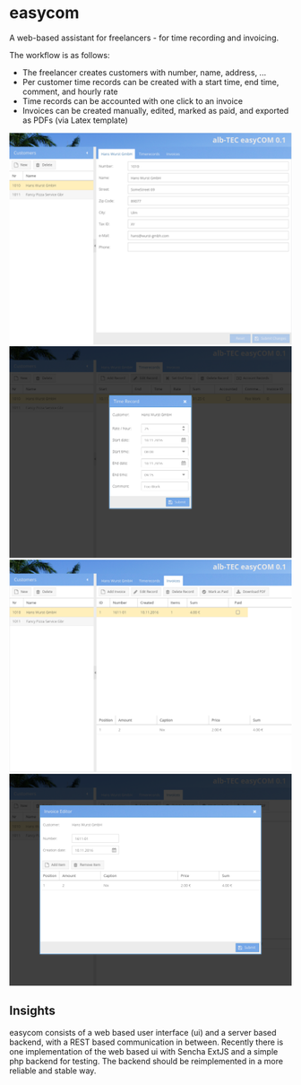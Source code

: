 # easycom
A web-based assistant for freelancers - for time recording and invoicing.

The workflow is as follows:
 * The freelancer creates customers with number, name, address, ...
 * Per customer time records can be created with a start time, end time, 
	comment, and hourly rate
 * Time records can be accounted with one click to an invoice
 * Invoices can be created manually, edited, marked as paid, and
  exported as PDFs (via Latex template)

![Customer view](/screenshots/1_customer.png?raw=true "Customer view")
![Time record edit window](/screenshots/2_timerecord_edit.png?raw=true "Time record edit window")
![Invoice list](/screenshots/3_invoices.png?raw=true "Invoice list")
![Invoice edit window](/screenshots/4_invoice_edit.png?raw=true "Invoice edit window")

## Insights
easycom consists of a web based user interface (ui) and a server based backend,
with a REST based communication in between.
Recently there is one implementation of the web based ui with Sencha ExtJS and
a simple php backend for testing. 
The backend should be reimplemented in a more
reliable and stable way.